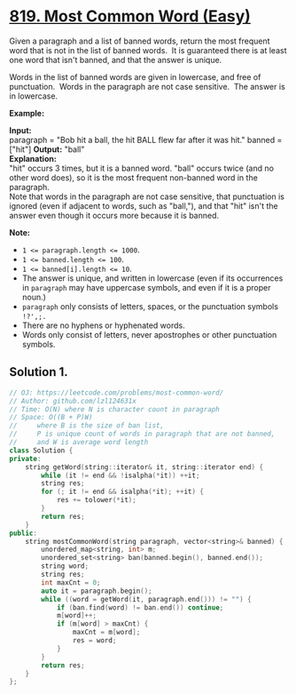 # [819. Most Common Word (Easy)](https://leetcode.com/problems/most-common-word/)

Given a paragraph and a list of banned words, return the most frequent word that is not in the list of banned words.  It is guaranteed there is at least one word that isn't banned, and that the answer is unique.

Words in the list of banned words are given in lowercase, and free of punctuation.  Words in the paragraph are not case sensitive.  The answer is in lowercase.

**Example:**

**Input:**   
paragraph = "Bob hit a ball, the hit BALL flew far after it was hit."
banned = \["hit"\]
**Output:** "ball"  
**Explanation:**   
"hit" occurs 3 times, but it is a banned word.
"ball" occurs twice (and no other word does), so it is the most frequent non-banned word in the paragraph.   
Note that words in the paragraph are not case sensitive, 
that punctuation is ignored (even if adjacent to words, such as "ball,"), 
and that "hit" isn't the answer even though it occurs more because it is banned.

**Note:**

*   `1 <= paragraph.length <= 1000`.
*   `1 <= banned.length <= 100`.
*   `1 <= banned[i].length <= 10`.
*   The answer is unique, and written in lowercase (even if its occurrences in `paragraph` may have uppercase symbols, and even if it is a proper noun.)
*   `paragraph` only consists of letters, spaces, or the punctuation symbols `!?',;.`
*   There are no hyphens or hyphenated words.
*   Words only consist of letters, never apostrophes or other punctuation symbols.

## Solution 1.

```cpp
// OJ: https://leetcode.com/problems/most-common-word/
// Author: github.com/lzl124631x
// Time: O(N) where N is character count in paragraph
// Space: O((B + P)W)
//     where B is the size of ban list,
//     P is unique count of words in paragraph that are not banned,
//     and W is average word length
class Solution {
private:
    string getWord(string::iterator& it, string::iterator end) {
        while (it != end && !isalpha(*it)) ++it;
        string res;
        for (; it != end && isalpha(*it); ++it) {
            res += tolower(*it);
        }
        return res;
    }
public:
    string mostCommonWord(string paragraph, vector<string>& banned) {
        unordered_map<string, int> m;
        unordered_set<string> ban(banned.begin(), banned.end());
        string word;
        string res;
        int maxCnt = 0;
        auto it = paragraph.begin();
        while ((word = getWord(it, paragraph.end())) != "") {
            if (ban.find(word) != ban.end()) continue;
            m[word]++;
            if (m[word] > maxCnt) {
                maxCnt = m[word];
                res = word;
            }
        }
        return res;
    }
};
```